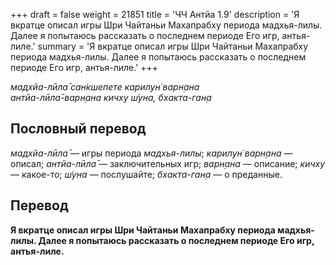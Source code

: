 +++
draft = false
weight = 21851
title = 'ЧЧ Антйа 1.9'
description = 'Я вкратце описал игры Шри Чайтаньи Махапрабху периода мадхья-лилы. Далее я попытаюсь рассказать о последнем периоде Его игр, антья-лиле.'
summary = 'Я вкратце описал игры Шри Чайтаньи Махапрабху периода мадхья-лилы. Далее я попытаюсь рассказать о последнем периоде Его игр, антья-лиле.'
+++

_мадхйа-лӣла̄ сан̇кшепете карилун̇ варн̣ана  
антйа-лӣла̄-варн̣ана кичху ш́уна, бхакта-ган̣а_

## Пословный перевод

_мадхйа_\-_лӣла̄_ — игры периода _мадхья-лилы_; _карилун̇_ _варн̣ана_ — описал; _антйа_\-_лӣла̄_ — заключительных игр; _варн̣ана_ — описание; _кичху_ — какое-то; _ш́уна_ — послушайте; _бхакта_\-_ган̣а_ — о преданные.

## Перевод

**Я вкратце описал игры Шри Чайтаньи Махапрабху периода мадхья-лилы. Далее я попытаюсь рассказать о последнем периоде Его игр, антья-лиле.**
